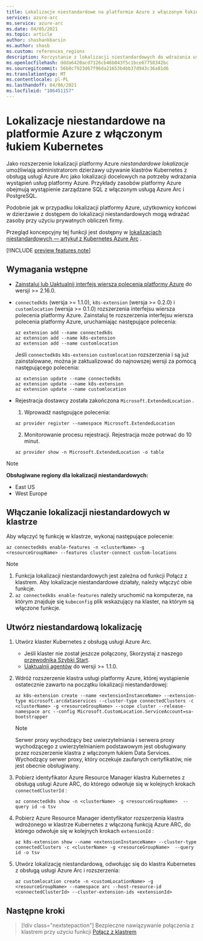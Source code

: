 ```yaml
---
title: Lokalizacje niestandardowe na platformie Azure z włączonym łukiem Kubernetes
services: azure-arc
ms.service: azure-arc
ms.date: 04/05/2021
ms.topic: article
author: shashankbarsin
ms.author: shasb
ms.custom: references_regions
description: Korzystanie z lokalizacji niestandardowych do wdrażania usług Azure PaaS na klastrach Kubernetes z włączonym usługą Azure Arc
ms.openlocfilehash: ddda6420acd7126cb46b043f5c1bce67758342bc
ms.sourcegitcommit: 56b0c7923d67f96da21653b4bb37d943c36a81d6
ms.translationtype: MT
ms.contentlocale: pl-PL
ms.lasthandoff: 04/06/2021
ms.locfileid: "106451157"
---
```

# <a name="custom-locations-on-azure-arc-enabled-kubernetes"></a>Lokalizacje niestandardowe na platformie Azure z włączonym łukiem Kubernetes

Jako rozszerzenie lokalizacji platformy Azure *niestandardowe lokalizacje* umożliwiają administratorom dzierżawy używanie klastrów Kubernetes z obsługą usługi Azure Arc jako lokalizacji docelowych na potrzeby wdrażania wystąpień usług platformy Azure. Przykłady zasobów platformy Azure obejmują wystąpienie zarządzane SQL z włączonym usługą Azure Arc i PostgreSQL.

Podobnie jak w przypadku lokalizacji platformy Azure, użytkownicy końcowi w dzierżawie z dostępem do lokalizacji niestandardowych mogą wdrażać zasoby przy użyciu prywatnych obliczeń firmy.

Przegląd koncepcyjny tej funkcji jest dostępny w [lokalizacjach niestandardowych — artykuł z Kubernetes Azure Arc](conceptual-custom-locations.md) .

[!INCLUDE [preview features note](./includes/preview/preview-callout.md)]

## <a name="prerequisites"></a>Wymagania wstępne

- [Zainstaluj lub Uaktualnij interfejs wiersza polecenia platformy Azure](https://docs.microsoft.com/cli/azure/install-azure-cli) do wersji >= 2.16.0.

- `connectedk8s` (wersja >= 1.1.0), `k8s-extension` (wersja >= 0.2.0) i `customlocation` (wersja >= 0.1.0) rozszerzenia interfejsu wiersza polecenia platformy Azure. Zainstaluj te rozszerzenia interfejsu wiersza polecenia platformy Azure, uruchamiając następujące polecenia:
  
    ```azurecli
    az extension add --name connectedk8s
    az extension add --name k8s-extension
    az extension add --name customlocation
    ```
    
    Jeśli `connectedk8s` `k8s-extension` `customlocation` rozszerzenia i są już zainstalowane, można je zaktualizować do najnowszej wersji za pomocą następującego polecenia:

    ```azurecli
    az extension update --name connectedk8s
    az extension update --name k8s-extension
    az extension update --name customlocation
    ```

- Rejestracja dostawcy została zakończona `Microsoft.ExtendedLocation` .
    1. Wprowadź następujące polecenia:
    
    ```azurecli
    az provider register --namespace Microsoft.ExtendedLocation
    ```

    2. Monitorowanie procesu rejestracji. Rejestracja może potrwać do 10 minut.
    
    ```azurecli
    az provider show -n Microsoft.ExtendedLocation -o table
    ```

>[!NOTE]
>**Obsługiwane regiony dla lokalizacji niestandardowych:**
>* East US
>* West Europe

## <a name="enable-custom-locations-on-cluster"></a>Włączanie lokalizacji niestandardowych w klastrze

Aby włączyć tę funkcję w klastrze, wykonaj następujące polecenie:

```console
az connectedk8s enable-features -n <clusterName> -g <resourceGroupName> --features cluster-connect custom-locations
```

> [!NOTE]
> 1. Funkcja lokalizacji niestandardowych jest zależna od funkcji Połącz z klastrem. Aby lokalizacje niestandardowe działały, należy włączyć obie funkcje.
> 2. `az connectedk8s enable-features` należy uruchomić na komputerze, na którym znajduje się `kubeconfig` plik wskazujący na klaster, na którym są włączone funkcje.

## <a name="create-custom-location"></a>Utwórz niestandardową lokalizację

1. Utwórz klaster Kubernetes z obsługą usługi Azure Arc.
    - Jeśli klaster nie został jeszcze połączony, Skorzystaj z naszego [przewodnika Szybki Start](quickstart-connect-cluster.md).
    - [Uaktualnij agentów](agent-upgrade.md#manually-upgrade-agents) do wersji >= 1.1.0.

1. Wdróż rozszerzenie klastra usługi platformy Azure, której wystąpienie ostatecznie zawarto na początku lokalizacji niestandardowej:

    ```azurecli
    az k8s-extension create --name <extensionInstanceName> --extension-type microsoft.arcdataservices --cluster-type connectedClusters -c <clusterName> -g <resourceGroupName> --scope cluster --release-namespace arc --config Microsoft.CustomLocation.ServiceAccount=sa-bootstrapper
    ```

    > [!NOTE]
    > Serwer proxy wychodzący bez uwierzytelniania i serwera proxy wychodzącego z uwierzytelnianiem podstawowym jest obsługiwany przez rozszerzenie klastra z włączonym łukiem Data Services. Wychodzący serwer proxy, który oczekuje zaufanych certyfikatów, nie jest obecnie obsługiwany.

1. Pobierz identyfikator Azure Resource Manager klastra Kubernetes z obsługą usługi Azure ARC, do którego odwołuje się w kolejnych krokach `connectedClusterId` :

    ```azurecli
    az connectedk8s show -n <clusterName> -g <resourceGroupName>  --query id -o tsv
    ```

1. Pobierz Azure Resource Manager identyfikator rozszerzenia klastra wdrożonego w klastrze Kubernetes z włączoną funkcją Azure ARC, do którego odwołuje się w kolejnych krokach `extensionId` :

    ```azurecli
    az k8s-extension show --name <extensionInstanceName> --cluster-type connectedClusters -c <clusterName> -g <resourceGroupName>  --query id -o tsv
    ```

1. Utwórz lokalizację niestandardową, odwołując się do klastra Kubernetes z obsługą usługi Azure Arc i rozszerzenia:

    ```azurecli
    az customlocation create -n <customLocationName> -g <resourceGroupName> --namespace arc --host-resource-id <connectedClusterId> --cluster-extension-ids <extensionId>
    ```

## <a name="next-steps"></a>Następne kroki

> [!div class="nextstepaction"]
> Bezpieczne nawiązywanie połączenia z klastrem przy użyciu funkcji [Połącz z klastrem](cluster-connect.md)